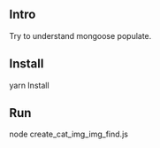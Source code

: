 ## Intro

Try to understand mongoose populate.

## Install
yarn Install

## Run
node create_cat_img_img_find.js
